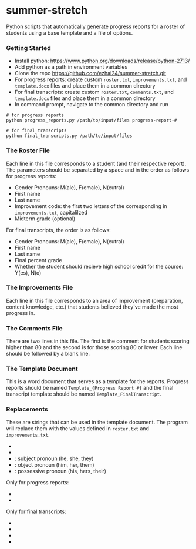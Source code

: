 # summer-stretch
Python scripts that automatically generate progress reports for a roster of students using a base template and a file of options.

### Getting Started
* Install python: https://www.python.org/downloads/release/python-2713/
* Add python as a path in environment variables
* Clone the repo https://github.com/ezhai24/summer-stretch.git
* For progress reports: create custom `roster.txt`, `improvements.txt`, and `template.docx` files and place them in a common directory
* For final transcripts: create custom `roster.txt`, `comments.txt`, and `template.docx` files and place them in a common directory
* In command prompt, navigate to the common directory and run
```
# for progress reports
python progress_reports.py /path/to/input/files progress-report-#

# for final transcripts
python final_transcripts.py /path/to/input/files
```

### The Roster File
Each line in this file corresponds to a student (and their respective report). The parameters should be separated by a space and in the order as follows for progress reports:
* Gender Pronouns: M(ale), F(emale), N(eutral)
* First name
* Last name
* Improvement code: the first two letters of the corresponding in `improvements.txt`, capitalilzed
* Midterm grade (optional)

For final transcripts, the order is as follows:
* Gender Pronouns: M(ale), F(emale), N(eutral)
* First name
* Last name
* Final percent grade
* Whether the student should recieve high school credit for the course: Y(es), N(o)

### The Improvements File
Each line in this file corresponds to an area of improvement (preparation, content knowledge, etc.) that students believed they've made the most progress in.

### The Comments File
There are two lines in this file. The first is the comment for students scoring higher than 80 and the second is for those scoring 80 or lower. Each line should be followed by a blank line.

### The Template Document
This is a word document that serves as a template for the reports. Progress reports should be named `Template_{Progress Report #}` and the final transcript template should be named `Template_FinalTranscript`.

### Replacements
These are strings that can be used in the template document. The program will replace them with the values defined in `roster.txt` and `improvements.txt`.
* <firstname>
* <lastname>
* <spn>: subject pronoun (he, she, they)
* <opn>: object pronoun (him, her, them)
* <ppn>: possessive pronoun (his, hers, their)

Only for progress reports:
* <improvement>
* <testscore>

Only for final transcripts:
* <percentgrade>
* <lettergrade>
* <hscredit>
* <comment>
